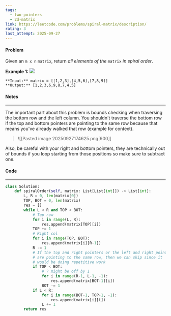 ```yaml
---
tags:
  - two-pointers
  - 2d-matrix
link: https://leetcode.com/problems/spiral-matrix/description/
rating: 3
last_attempt: 2025-09-27
---
```

#### Problem
Given an `m x n` `matrix`, return _all elements of the_ `matrix` _in spiral order_.

**Example 1:**
![](https://assets.leetcode.com/uploads/2020/11/13/spiral1.jpg)

```
**Input:** matrix = [[1,2,3],[4,5,6],[7,8,9]]
**Output:** [1,2,3,6,9,8,7,4,5]
```

#### Notes
---
The important part about this problem is bounds checking when traversing the bottom row and the left column. You shouldn't traverse the bottom row if the top and bottom pointers are pointing to the same row because that means you've already walked that row (example for context).


>![[Pasted image 20250927174625.png|600]]

Also, be careful with your right and bottom pointers, they are technically out of bounds if you loop starting from those positions so make sure to subtract one.

#### Code
---

```python
class Solution:
    def spiralOrder(self, matrix: List[List[int]]) -> List[int]:
        L, R = 0, len(matrix[0])
        TOP, BOT = 0, len(matrix)
        res = []
        while L < R and TOP < BOT:
            # Top row
            for i in range(L, R):
                res.append(matrix[TOP][i])
            TOP += 1
            # Right col
            for i in range(TOP, BOT):
                res.append(matrix[i][R-1])
            R -= 1
            # If the top and right pointers or the left and right pointers
            # are pointing to the same row, then we can skip since it
            # would be doing repetitive work
            if TOP < BOT:
                # ? might be off by 1
                for i in range(R-1, L-1, -1):
                    res.append(matrix[BOT-1][i])
                BOT -= 1
            if L < R:
                for i in range(BOT-1, TOP-1, -1):
                    res.append(matrix[i][L])
                L += 1
        return res
```
